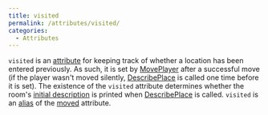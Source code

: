 ```yaml
---
title: visited
permalink: /attributes/visited/
categories: 
  - Attributes
---
```


`visited` is an [attribute](attribute) for keeping track of
whether a location has been entered previously. As such, it is set by
[MovePlayer](MovePlayer) after a successful move (if the
player wasn't moved silently, [DescribePlace](DescribePlace)
is called one time before it is set). The existence of the `visited`
attribute determines whether the room's [initial
description](initial_desc) is printed when
[DescribePlace](DescribePlace) is called. `visited` is an
[alias](alias) of the [moved](moved) attribute.
